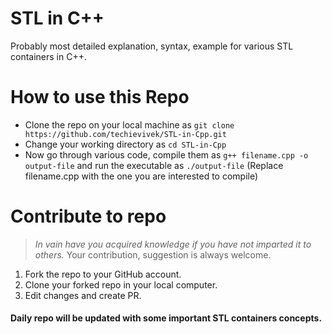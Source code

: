 # STL in C++
Probably most detailed explanation, syntax, example for various STL containers in C++.
# How to use this Repo
- Clone the repo on your local machine as `git clone https://github.com/techievivek/STL-in-Cpp.git` 
- Change your working directory as `cd STL-in-Cpp`
- Now go through various code, compile them as `g++ filename.cpp -o output-file` and run the executable as `./output-file` (Replace filename.cpp with the one you are interested to compile)
# Contribute to repo
> *In vain have you
> acquired knowledge
> if you have not
> imparted it to others.*
Your contribution, suggestion is always welcome.
1. Fork the repo to your GitHub account.
2. Clone your forked repo in your local computer.
3. Edit changes and create PR.
#### Daily repo will be updated with some important STL containers concepts.
